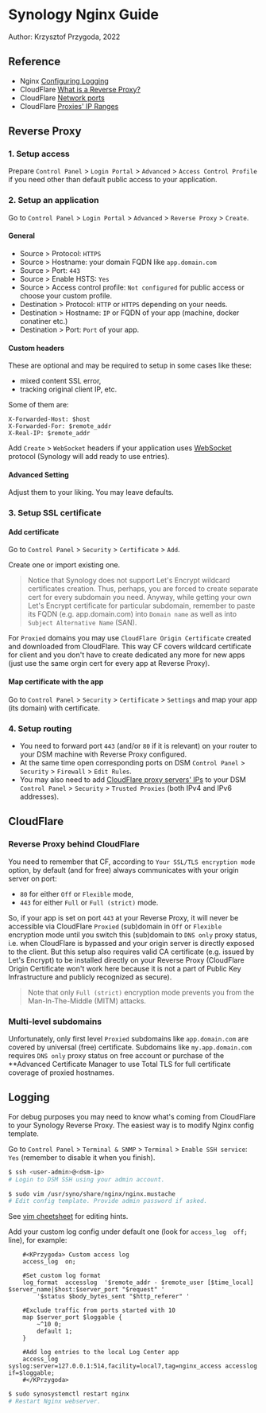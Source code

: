# Synology Nginx Guide

Author: Krzysztof Przygoda, 2022

## Reference
- Nginx [Configuring Logging](https://docs.nginx.com/nginx/admin-guide/monitoring/logging/)
- CloudFlare [What is a Reverse Proxy?](https://www.cloudflare.com/learning/cdn/glossary/reverse-proxy/)
- CloudFlare [Network ports](https://developers.cloudflare.com/fundamentals/get-started/reference/network-ports/)
- CloudFlare [Proxies' IP Ranges](https://www.cloudflare.com/en-gb/ips/)

## Reverse Proxy

### 1. Setup access
Prepare `Control Panel` > `Login Portal` > `Advanced` > `Access Control Profile` if you need other than default public access to your application.

### 2. Setup an application
Go to `Control Panel` > `Login Portal` > `Advanced` > `Reverse Proxy` > `Create`.

#### General

 - Source > Protocol: `HTTPS`
 - Source > Hostname: your domain FQDN like `app.domain.com`
 - Source > Port: `443`
 - Source > Enable HSTS: `Yes`
 - Source > Access control profile: `Not configured` for public access or choose your custom profile.
 - Destination > Protocol: `HTTP` or `HTTPS` depending on your needs.
 - Destination > Hostname: `IP` or FQDN of your app (machine, docker conatiner etc.)
 - Destination > Port: `Port` of your app.

#### Custom headers
These are optional and may be required to setup in some cases like these:
- mixed content SSL error,
- tracking original client IP, etc.

Some of them are:
```
X-Forwarded-Host: $host
X-Forwarded-For: $remote_addr
X-Real-IP: $remote_addr
```
Add `Create` > `WebSocket` headers if your application uses [WebSocket](https://en.wikipedia.org/wiki/WebSocket) protocol (Synology will add ready to use entries).

#### Advanced Setting
Adjust them to your liking. You may leave defaults.

### 3. Setup SSL certificate

#### Add certificate
Go to `Control Panel` > `Security` > `Certificate` > `Add`.

Create one or import existing one.

> Notice that Synology does not support Let's Encrypt wildcard certificates creation. Thus, perhaps, you are forced to create separate cert for every subdomain you need. Anyway, while getting your own Let's Encrypt certificate for particular subdomain, remember to paste its FQDN (e.g. app.domain.com) into `Domain name` as well as into `Subject Alternative Name` (SAN).

For `Proxied` domains you may use `CloudFlare Origin Certificate` created and downloaded from CloudFlare. This way CF covers wildcard certificate for client and you don't have to create dedicated any more for new apps (just use the same orgin cert for every app at Reverse Proxy).

#### Map certificate with the app
Go to `Control Panel` > `Security` > `Certificate` > `Settings` and map your app (its domain) with certificate.

### 4. Setup routing
- You need to forward port `443` (and/or `80` if it is relevant) on your router to your DSM machine with Reverse Proxy configured.
- At the same time open corresponding ports on DSM `Control Panel` > `Security` > `Firewall` > `Edit Rules`.
- You may also need to add [CloudFlare proxy servers' IPs](https://www.cloudflare.com/ips/) to your DSM `Control Panel` > `Security` > `Trusted Proxies` (both IPv4 and IPv6 addresses).

## CloudFlare

### Reverse Proxy behind CloudFlare
You need to remember that CF, according to `Your SSL/TLS encryption mode` option, by default (and for free) always communicates with your origin server on port:
- `80` for either `Off` or `Flexible` mode,
- `443` for either `Full` or `Full (strict)` mode. 

So, if your app is set on port `443` at your Reverse Proxy, it will never be accessible via CloudFlare `Proxied` (sub)domain in `Off` or `Flexible` encryption mode until you switch this (sub)domain to `DNS only` proxy status, i.e. when CloudFlare is bypassed and your origin server is directly exposed to the client. But this setup also requires valid CA certificate (e.g. issued by Let's Encrypt) to be installed directly on your Reverse Proxy (CloudFlare Origin Certificate won't work here because it is not a part of Public Key Infrastructure and publicly recognized as secure).

> Note that only `Full (strict)` encryption mode prevents you from the Man-In-The-Middle (MITM) attacks.

### Multi-level subdomains
Unfortunately, only first level `Proxied` subdomains like `app.domain.com` are covered by universal (free) certificate.
Subdomains like `my.app.domain.com` requires `DNS only` proxy status on free account or purchase of the **Advanced Certificate Manager to use Total TLS for full certificate coverage of proxied hostnames.

## Logging

For debug purposes you may need to know what's coming from CloudFlare to your Synology Reverse Proxy.
The easiest way is to modify Nginx config template.

Go to `Control Panel` > `Terminal & SNMP` > `Terminal` > `Enable SSH service`: `Yes` (remember to disable it when you finish).

```bash
$ ssh <user-admin>@<dsm-ip>
# Login to DSM SSH using your admin account.
```
```bash
$ sudo vim /usr/syno/share/nginx/nginx.mustache
# Edit config template. Provide admin password if asked.
```
See [vim cheetsheet](https://devhints.io/vim) for editing hints.

Add your custom log config under default one (look for `access_log  off;` line), for example:
```nginx
    #<KPrzygoda> Custom access log
    access_log  on;

    #Set custom log format
    log_format  accesslog  '$remote_addr - $remote_user [$time_local] $server_name|$host:$server_port "$request" '
        '$status $body_bytes_sent "$http_referer" '
    
    #Exclude traffic from ports started with 10
    map $server_port $loggable {
        ~^10 0;
        default 1;
    }

    #Add log entries to the local Log Center app
    access_log  syslog:server=127.0.0.1:514,facility=local7,tag=nginx_access accesslog if=$loggable;
    #</KPrzygoda>
```
```bash
$ sudo synosystemctl restart nginx
# Restart Nginx webserver.
```
